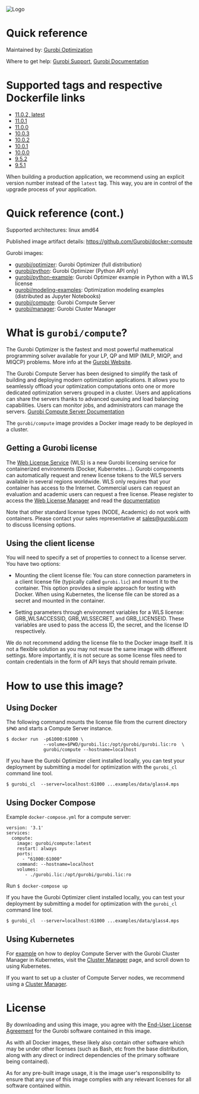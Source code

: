 ![Logo](https://cdn.gurobi.com/wp-content/uploads/GurobiLogo_Black.svg "Gurobi Optimization")
# Quick reference
Maintained by: [Gurobi Optimization](https://www.gurobi.com)

Where to get help: [Gurobi Support](https://www.gurobi.com/support/), [Gurobi Documentation](https://www.gurobi.com/documentation/)

# Supported tags and respective Dockerfile links

* [11.0.2, latest](https://github.com/Gurobi/docker-compute/blob/master/11.0.2/Dockerfile)
* [11.0.1](https://github.com/Gurobi/docker-compute/blob/master/11.0.1/Dockerfile)
* [11.0.0](https://github.com/Gurobi/docker-compute/blob/master/11.0.0/Dockerfile)
* [10.0.3](https://github.com/Gurobi/docker-compute/blob/master/10.0.3/Dockerfile)
* [10.0.2](https://github.com/Gurobi/docker-compute/blob/master/10.0.2/Dockerfile)
* [10.0.1](https://github.com/Gurobi/docker-compute/blob/master/10.0.1/Dockerfile)
* [10.0.0](https://github.com/Gurobi/docker-compute/blob/master/10.0.0/Dockerfile)
* [9.5.2](https://github.com/Gurobi/docker-compute/blob/master/9.5.2/Dockerfile)
* [9.5.1](https://github.com/Gurobi/docker-compute/blob/master/9.5.1/Dockerfile)


When building a production application, we recommend using an explicit version number instead of the `latest` tag.
This way, you are in control of the upgrade process of your application.

# Quick reference (cont.)

Supported architectures: linux amd64

Published image artifact details: https://github.com/Gurobi/docker-compute

Gurobi images:
- [gurobi/optimizer](https://hub.docker.com/r/gurobi/optimizer): Gurobi Optimizer (full distribution)
- [gurobi/python](https://hub.docker.com/r/gurobi/python): Gurobi Optimizer (Python API only)
- [gurobi/python-example](https://hub.docker.com/r/gurobi/python-example): Gurobi Optimizer example in Python with a WLS license
- [gurobi/modeling-examples](https://hub.docker.com/r/gurobi/modeling-examples): Optimization modeling examples (distributed as Jupyter Notebooks)
- [gurobi/compute](https://hub.docker.com/r/gurobi/compute): Gurobi Compute Server
- [gurobi/manager](https://hub.docker.com/r/gurobi/manager): Gurobi Cluster Manager

# What is `gurobi/compute`?
The Gurobi Optimizer is the fastest and most powerful mathematical programming solver available 
for your LP, QP and MIP (MILP, MIQP, and MIQCP) problems.
More info at the [Gurobi Website](https://www.gurobi.com/products/gurobi-optimizer/).

The Gurobi Compute Server has been designed to simplify the task of building and deploying modern 
optimization applications. It allows you to seamlessly offload your optimization 
computations onto one or more dedicated optimization servers grouped in a cluster. 
Users and applications can share the servers thanks to advanced queuing and load 
balancing capabilities. Users can monitor jobs, and administrators can manage the servers.
[Gurobi Compute Server Documentation](https://www.gurobi.com/documentation/current/remoteservices/index.html)

The `gurobi/compute` image provides a Docker image ready to be deployed in a cluster.

## Getting a Gurobi license

The [Web License Service](https://www.gurobi.com/web-license-service/) (WLS) is a new Gurobi licensing service 
for containerized environments (Docker, Kubernetes...). Gurobi components can automatically request and renew license tokens to 
the WLS servers available in several regions worldwide. WLS only requires that your container has access to the 
Internet. Commercial users can request an evaluation and academic users can request a free license.
Please register to access the [Web License Manager](https://license.gurobi.com) and read the
[documentation](https://license.gurobi.com/manager/doc/overview)

Note that other standard license types (NODE, Academic) do not work with containers.
Please contact your sales representative at [sales@gurobi.com](mailto:sales@gurobi.com) to discuss licensing options. 

## Using the client license

You will need to specify a set of properties to connect to a license server.  You have two options:
* Mounting the client license file:
You can store connection parameters in a client license file (typically called `gurobi.lic`) 
and mount it to the container. 
This option provides a simple approach for testing with Docker.
When using Kubernetes, the license file can be stored as a secret and mounted in the container.

* Setting parameters through environment variables for a WLS license: GRB_WLSACCESSID, GRB_WLSSECRET, and GRB_LICENSEID.
These variables are used to pass the access ID, the secret, and the license ID respectively.

We do not recommend adding the license file to the Docker image itself. It is not a flexible 
solution as you may not reuse the same image with different settings. More importantly, it is not secure
as some license files need to contain credentials in the form of API keys that should remain private.

# How to use this image?

## Using Docker

The following command mounts the license file from the current directory `$PWD` 
and starts a Compute Server instance.

```console
$ docker run  -p61000:61000 \
              --volume=$PWD/gurobi.lic:/opt/gurobi/gurobi.lic:ro  \
              gurobi/compute --hostname=localhost
```

If you have the Gurobi Optimizer client installed locally, you can test your deployment by 
submitting a model for optimization with the ``gurobi_cl`` command line tool.

```
$ gurobi_cl  --server=localhost:61000 ...examples/data/glass4.mps
```

## Using Docker Compose
Example `docker-compose.yml` for a compute server:

```
version: '3.1'
services:
  compute:
    image: gurobi/compute:latest
    restart: always
    ports:
      - "61000:61000"
    command: --hostname=localhost
    volumes:
       - ./gurobi.lic:/opt/gurobi/gurobi.lic:ro
```

Run `$ docker-compose up `


If you have the Gurobi Optimizer client installed locally, you can test your deployment by 
submitting a model for optimization with the ``gurobi_cl`` command line tool.

```
$ gurobi_cl  --server=localhost:61000 ...examples/data/glass4.mps
```
## Using Kubernetes
For [example](https://github.com/Gurobi/docker-manager/blob/master/11.0.2/k8s.yaml) on how to deploy Compute Server with the Gurobi Cluster Manager in Kubernetes, visit the [Cluster Manager](https://hub.docker.com/r/gurobi/manager) page, and scroll down to using Kubernetes.

If you want to set up a cluster of Compute Server nodes, we recommend using a
[Cluster Manager](https://hub.docker.com/r/gurobi/manager).



# License

By downloading and using this image, you agree with the 
[End-User License Agreement](https://www.gurobi.com/EULA) for the Gurobi software contained in this image.

As with all Docker images, these likely also contain other software which may be under other 
licenses (such as Bash, etc from the base distribution, along with any direct or indirect 
dependencies of the primary software being contained).

As for any pre-built image usage, it is the image user's responsibility to ensure that any use 
of this image complies with any relevant licenses for all software contained within.


